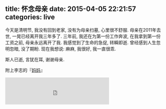 title: 怀念母亲
date: 2015-04-05 22:21:57
categories: live
---

今天是清明节, 我没有回到老家, 没有为母亲扫墓, 心里很不舒服.
母亲在2011年去世, 一晃已经离开我三年多了.
三年前, 我还在为第一份工作奔波, 在我拿到第一份工资之前, 母亲永远离开了我.
我感觉到了生命的急促, 转瞬即逝.
曾经感到人生忽明忽暗, 没了期盼. 现在我想说: 麻麻, 我很好, 我一直很乖.

斯人已逝, 言犹在耳, 谢谢母亲.


附上李志的『[妈妈](http://music.163.com/#/song?id=5246946)』

<iframe frameborder="no" border="0" marginwidth="0" marginheight="0" width=330 height=86 src="http://music.163.com/outchain/player?type=2&id=26523123&auto=0&height=66"></iframe>
